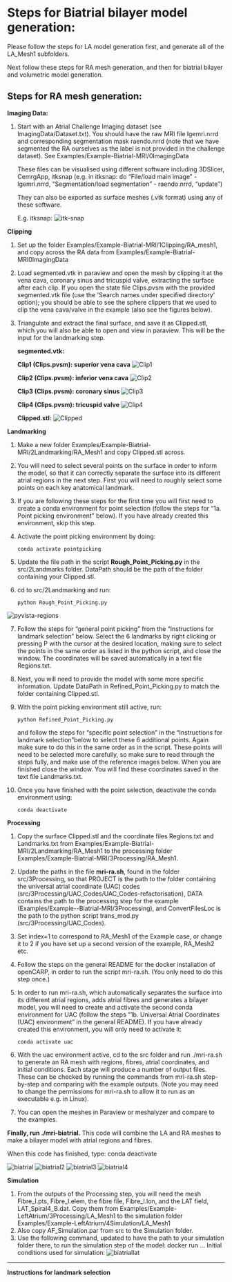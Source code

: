 # Steps for Biatrial bilayer model generation:

Please follow the steps for LA model generation first, and generate all of the LA_Mesh1 subfolders.

Next follow these steps for RA mesh generation, and then for biatrial bilayer and volumetric model generation. 

## Steps for RA mesh generation:

**Imaging Data:**

1. Start with an Atrial Challenge Imaging dataset (see ImagingData/Dataset.txt). You should have the raw MRI file lgemri.nrrd and corresponding segmentation mask raendo.nrrd (note that we have segmented the RA ourselves as the label is not provided in the challenge dataset). See Examples/Example-Biatrial-MRI/0ImagingData
    
    These files can be visualised using different software including 3DSlicer, CemrgApp, itksnap (e.g. in itksnap: do “File/load main image” - lgemri.nrrd, “Segmentation/load segmentation” - raendo.nrrd, “update”)
    
    They can also be exported as surface meshes (.vtk format) using any of these software. 
    
    E.g. itksnap:
    ![itk-snap](https://github.com/pcmlab/atrialmtk/blob/main/images/itk-snap-RA.png?raw=true)

**Clipping**

1. Set up the folder Examples/Example-Biatrial-MRI/1Clipping/RA_mesh1, and copy across the RA data from Examples/Example-Biatrial-MRI0ImagingData
2. Load segmented.vtk in paraview and open the mesh by clipping it at the vena cava, coronary sinus and tricuspid valve, extracting the surface after each clip. If you open the state file Clips.pvsm with the provided segmented.vtk file (use the 'Search names under specified directory' option); you should be able to see the sphere clippers that we used to clip the vena cava/valve in the example (also see the figures below). 
3. Triangulate and extract the final surface, and save it as Clipped.stl, which you will also be able to open and view in paraview. This will be the input for the landmarking step.
    
    **segmented.vtk:**
    
    
    **Clip1 (Clips.pvsm): superior vena cava** 
    ![Clip1](https://github.com/pcmlab/atrialmtk/blob/main/images/svc.png?raw=true)
    
    **Clip2 (Clips.pvsm): inferior vena cava** 
    ![Clip2](https://github.com/pcmlab/atrialmtk/blob/main/images/ivc.png?raw=true)
    
    **Clip3 (Clips.pvsm): coronary sinus** 
    ![Clip3](https://github.com/pcmlab/atrialmtk/blob/main/images/cs.png?raw=true)
    
    **Clip4 (Clips.pvsm): tricuspid valve** 
    ![Clip4](https://github.com/pcmlab/atrialmtk/blob/main/images/tv.png?raw=true)
    
    **Clipped.stl:**
    ![Clipped](https://github.com/pcmlab/atrialmtk/blob/main/images/clippedra.png?raw=true)
    

**Landmarking**

1. Make a new folder Examples/Example-Biatrial-MRI/2Landmarking/RA_Mesh1 and copy Clipped.stl across.
2. You will need to select several points on the surface in order to inform the model, so that it can correctly separate the surface into its different atrial regions in the next step. First you will need to roughly select some points on each key anatomical landmark.
3. If you are following these steps for the first time you will first need to create a conda environment for point selection (follow the steps for “1a. Point picking environment” below). If you have already created this environment, skip this step.
4. Activate the point picking environment by doing:
    
     ```
    conda activate pointpicking
    ```
    
5. Update the file path in the script **Rough_Point_Picking.py** in the src/2Landmarks folder. DataPath should be the path of the folder containing your Clipped.stl.
6. cd to src/2Landmarking and run:
   
    ```
    python Rough_Point_Picking.py
    ```
    
 ![pyvista-regions](https://github.com/pcmlab/atrialmtk/blob/main/images/ra-regions-pyvista.png?raw=true) 
 
7. Follow the steps for “general point picking” from the “Instructions for landmark selection” below. Select the 6 landmarks by right clicking or pressing P with the cursor at the desired location,  making sure to select the points in the same order as listed in the python script, and close the window. The coordinates will be saved automatically in a text file Regions.txt.
8. Next, you will need to provide the model with some more specific information. Update DataPath in Refined_Point_Picking.py to match the folder containing Clipped.stl.
9. With the point picking environment still active, run:
    
    ```
    python Refined_Point_Picking.py
    ```
    
    and follow the steps for “specific point selection” in the “Instructions for landmark selection”below to select these 6 additional points. Again make sure to do this in the same order as in the script. These points will need to be selected more carefully, so make sure to read through the steps fully, and make use of the reference images below. When you are finished close the window. You will find these coordinates saved in the text file Landmarks.txt.
    
10. Once you have finished with the point selection, deactivate the conda environment using:
    
    ```
    conda deactivate
    ```
    
    

**Processing**

1. Copy the surface Clipped.stl and the coordinate files Regions.txt and Landmarks.txt from Examples/Example-Biatrial-MRI/2Landmarking/RA_Mesh1 to the processing folder Examples/Example-Biatrial-MRI/3Processing/RA_Mesh1.
2. Update the paths in the file **mri-ra.sh**, found in the folder src/3Processing, so that PROJECT is the path to the folder containing the universal atrial coordinate (UAC) codes (src/3Processing/UAC_Codes/UAC_Codes-refactorisation), DATA contains the path to the processing step for the example (Examples/Example--Biatrial-MRI/3Processing), and ConvertFilesLoc is the path to the python script trans_mod.py (src/3Processing/UAC_Codes).
3. Set index=1 to correspond to RA_Mesh1 of the Example case, or change it to 2 if you have set up a second version of the example, RA_Mesh2 etc.
4. Follow the steps on the general README for the docker installation of openCARP, in order to run the script mri-ra.sh. (You only need to do this step once.)
5. In order to run mri-ra.sh, which automatically separates the surface into its different atrial regions, adds atrial fibres and generates a bilayer model, you will need to create and activate the second conda environment for UAC (follow the steps “1b. Universal Atrial Coordinates (UAC) environment” in the general README). If you have already created this environment, you will only need to activate it:
    
    ```
    conda activate uac
    ```
    
6. With the uac environment active, cd to the src folder and run ./mri-ra.sh to generate an RA mesh with regions, fibres, atrial coordinates, and initial conditions. Each stage will produce a number of output files. These can be checked by running the commands from mri-ra.sh step-by-step and comparing with the example outputs. (Note you may need to change the permissions for mri-ra.sh to allow it to run as an executable e.g. in Linux).
7. You can open the meshes in Paraview or meshalyzer and compare to the examples.

 
**Finally, run ./mri-biatrial.**
This code will combine the LA and RA meshes to make a bilayer model with atrial regions and fibres. 

When this code has finished, type: conda deactivate

 ![biatrial](https://github.com/pcmlab/atrialmtk/blob/main/images/biatrial.png?raw=true) 
  ![biatrial2](https://github.com/pcmlab/atrialmtk/blob/main/images/biatrial2.png?raw=true) 
   ![biatrial3](https://github.com/pcmlab/atrialmtk/blob/main/images/biatrial3.png?raw=true) 
    ![biatrial4](https://github.com/pcmlab/atrialmtk/blob/main/images/biatrial4.png?raw=true) 

**Simulation**

1. From the outputs of the Processing step, you will need the mesh Fibre_l.pts, Fibre_l.elem, the fibre file, Fibre_l.lon, and the LAT field, LAT_Spiral4_B.dat. Copy them from Examples/Example-LeftAtrium/3Processing/LA_Mesh1 to the simulation folder Examples/Example-LeftAtrium/4Simulation/LA_Mesh1
2. Also copy AF_Simulation.par from src to the Simulation folder.
3. Use the following command, updated to have the path to your simulation folder there, to run the simulation step of the model:
docker run ...
Initial conditions used for simulation: 
  ![biatriallat](https://github.com/pcmlab/atrialmtk/blob/main/images/biatrial_LAT.png?raw=true) 
    

---

**********************************************************************Instructions for landmark selection**********************************************************************

   
